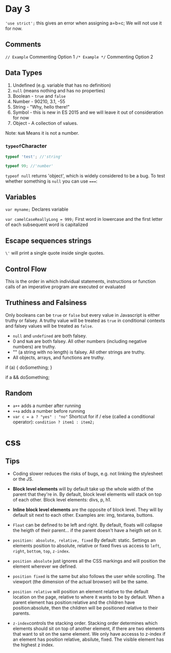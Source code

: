 # Day 3

`'use strict';` this gives an error when assigning a=b=c; We will not use it for now.

## Comments
`// Example` Commenting Option 1
`/* Example */` Commenting Option 2

## Data Types

1. Undefined (e.g. variable that has no definition)
2. `null` (means nothing and has no properties)
3. Boolean - `true` and `false`
4. Number - 90210, 3.1, -55
5. String - "Why, hello there!"
6. Symbol - this is new in ES 2015 and we will leave it out of consideration for now
7. Object - A collection of values.

Note: `NaN` Means it is not a number.

### `typeof`Character
```js
typeof 'test'; //'string'

typeof 99; //'number'
```
`typeof null` returns 'object', which is widely considered to be a bug. To test whether something is `null` you can use `===`:



## Variables

`var myname;` Declares variable

`var camelCaseReallyLong = 999;` First word in lowercase and the first letter of each subsequent word is capitalized

## Escape sequences strings
`\'` will print a single quote inside single quotes.


## Control Flow
This is the order in which individual statements, instructions or function calls of an imperative program are executed or evaluated

## Truthiness and Falsiness
Only booleans can be `true` or `false` but every value in Javascript is either truthy or falsey. A truthy value will be treated as `true` in conditional contexts and falsey values will be treated as `false`.

* `null` and `undefined` are both falsey.
* 0 and `NaN` are both falsey. All other numbers (including negative numbers) are truthy.
* "" (a string with no length) is falsey. All other strings are truthy.
* All objects, arrays, and functions are truthy.

if (a) {
    doSomething;
}

if a && doSomething;

## Random

* `a++` adds a number after running
* `++a` adds a number before running
* `var c = a ? "yes" : "no"` Shortcut for if / else (called a conditional operator): `condition ? item1 : item2;`


# css

## Tips

* Coding slower reduces the risks of bugs, e.g. not linking the stylesheet or the JS.
* **Block level elements** will by default take up the whole width of the parent that they're in. By default, block level elements will stack on top of each other. Block level elements: divs, p, h1.
* **Inline block level elements** are the opposite of block level. They will by default sit next to each other. Examples are: img, textarea, buttons.

* `Float` can be defined to be left and right. By default, floats will collapse the heigth of their parent... if the parent doesn't have a heigth set on it.

* `position: absolute, relative, fixed` By default: static. Settings an elements position to absolute, relative or fixed fives us access to `left`, `right`, `bottom`, `top`, `z-index`.
* `position absolute` just ignores all the CSS markings and will position the element wherever we defined.
* `position fixed` is the same but also follows the user while scrolling. The viewport (the dimension of the actual browser) will be the same.
* `position relative` will position an element relative to the default location on the page, relative to where it wants to be by default.
When a parent element has position:relative and the children have position:absolute, then the children will be positioned relative to their parents.

* `z-index`controls the stacking order. Stacking order determines which elements should sit on top of another element, if there are two elements that want to sit on the same element. We only have accesss to z-index if an element has position relative, absilute, fixed. The visible element has the highest z index.
